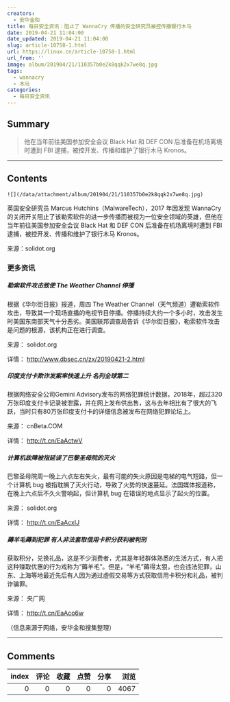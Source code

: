 ```yaml
---
creators:
  - 安华金和
title: 每日安全资讯：阻止了 WannaCry 传播的安全研究员被控传播银行木马
date: 2019-04-21 11:04:00
date_updated: 2019-04-21 11:04:00
slug: article-10758-1.html
url: https://linux.cn/article-10758-1.html
url_from: ''
image: album/201904/21/110357b0e2k8qqk2x7we8q.jpg
tags:
  - wannacry
  - 木马
categories:
  - 每日安全资讯
---
```


## Summary

> 他在当年前往美国参加安全会议 Black Hat 和 DEF CON 后准备在机场离境时遭到 FBI 逮捕，被控开发、传播和维护了银行木马 Kronos。

***

<!-- more -->

## Contents

`![](/data/attachment/album/201904/21/110357b0e2k8qqk2x7we8q.jpg)`

英国安全研究员 Marcus Hutchins（MalwareTech），2017 年因发现 WannaCry 的关闭开关阻止了该勒索软件的进一步传播而被视为一位安全领域的英雄，但他在当年前往美国参加安全会议 Black Hat 和 DEF CON 后准备在机场离境时遭到 FBI 逮捕，被控开发、传播和维护了银行木马 Kronos。

来源：solidot.org

### 更多资讯

##### 勒索软件攻击致使 The Weather Channel 停播

根据《华尔街日报》报道，周四 The Weather Channel（天气频道）遭勒索软件攻击，导致其一个现场直播的电视节目停播。停播持续大约一个多小时，攻击发生时美国东南部天气十分恶劣。美国联邦调查局告诉《华尔街日报》，勒索软件攻击是问题的根源，该机构正在进行调查。

来源： solidot.org

详情： <http://www.dbsec.cn/zx/20190421-2.html> 

##### 印度支付卡欺诈发案率快速上升 名列全球第二

根据网络安全公司Gemini Advisory发布的网络犯罪统计数据，2018年，超过320万张印度支付卡记录被泄露，并在网上发布供出售，这与去年相比有了很大的飞跃，当时只有80万张印度支付卡的详细信息被发布在网络犯罪论坛上。

来源： cnBeta.COM

详情： <http://t.cn/EaActwV> 

##### 计算机故障被指延误了巴黎圣母院的灭火

巴黎圣母院周一晚上六点左右失火，最有可能的失火原因是电梯的电气短路，但一个计算机 bug 被指耽搁了灭火行动，导致了火势的快速蔓延。法国媒体报道称，在晚上六点后不久火警响起，但计算机 bug 在错误的地点显示了起火的位置。

来源： solidot.org

详情： <http://t.cn/EaAcxIJ> 

##### 薅羊毛薅到犯罪 有人非法套取信用卡积分获利被判刑

获取积分，兑换礼品，这是不少消费者，尤其是年轻群体熟悉的生活方式，有人把这种赚取优惠的行为戏称为“薅羊毛”。但是，“羊毛”薅得太狠，也会违法犯罪，山东、上海等地最近先后有人因为通过虚假交易等方式获取信用卡积分和礼品，被判诈骗罪。

来源： 央广网

详情： <http://t.cn/EaAco6w> 

（信息来源于网络，安华金和搜集整理）

***

## Comments


|   index |   评论 |   收藏 |   点赞 |   分享 |   浏览 |
|--------:|-------:|-------:|-------:|-------:|-------:|
|       0 |      0 |      0 |      0 |      0 |   4067 |
